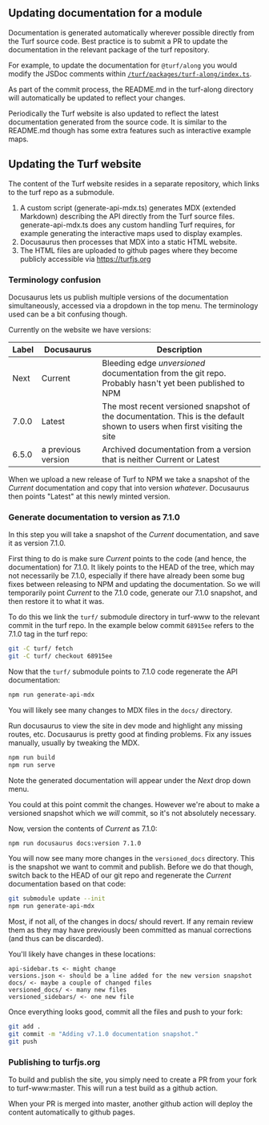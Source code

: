 ## Updating documentation for a module

Documentation is generated automatically wherever possible directly from the Turf source code. Best practice is to submit a PR to update the documentation in the relevant package of the turf repository.

For example, to update the documentation for `@turf/along` you would modify the JSDoc comments within [`/turf/packages/turf-along/index.ts`](https://github.com/Turfjs/turf/blob/master/packages/turf-along/index.ts).

As part of the commit process, the README.md in the turf-along directory will automatically be updated to reflect your changes.

Periodically the Turf website is also updated to reflect the latest documentation generated from the source code. It is similar to the README.md though has some extra features such as interactive example maps.

## Updating the Turf website

The content of the Turf website resides in a separate repository, which links to the turf repo as a submodule.

1. A custom script (generate-api-mdx.ts) generates MDX (extended Markdown) describing the API directly from the Turf source files. generate-api-mdx.ts does any custom handling Turf requires, for example generating the interactive maps used to display examples.
1. Docusaurus then processes that MDX into a static HTML website.
1. The HTML files are uploaded to github pages where they become publicly accessible via https://turfjs.org

### Terminology confusion

Docusaurus lets us publish multiple versions of the documentation simultaneously, accessed via a dropdown in the top menu. The terminology used can be a bit confusing though.

Currently on the website we have versions:

| Label | Docusaurus         | Description                                                                                                              |
| ----- | ------------------ | ------------------------------------------------------------------------------------------------------------------------ |
| Next  | Current            | Bleeding edge _unversioned_ documentation from the git repo. Probably hasn't yet been published to NPM                   |
| 7.0.0 | Latest             | The most recent versioned snapshot of the documentation. This is the default shown to users when first visiting the site |
| 6.5.0 | a previous version | Archived documentation from a version that is neither Current or Latest                                                  |

When we upload a new release of Turf to NPM we take a snapshot of the _Current_ documentation and copy that into version _whatever_. Docusaurus then points "Latest" at this newly minted version.

### Generate documentation to version as 7.1.0

In this step you will take a snapshot of the _Current_ documentation, and save it as version 7.1.0.

First thing to do is make sure _Current_ points to the code (and hence, the documentation) for 7.1.0. It likely points to the HEAD of the tree, which may not necessarily be 7.1.0, especially if there have already been some bug fixes between releasing to NPM and updating the documentation. So we will temporarily point _Current_ to the 7.1.0 code, generate our 7.1.0 snapshot, and then restore it to what it was.

To do this we link the `turf/` submodule directory in turf-www to the relevant commit in the turf repo. In the example below commit `68915ee` refers to the 7.1.0 tag in the turf repo:

```bash
git -C turf/ fetch
git -C turf/ checkout 68915ee
```

Now that the `turf/` submodule points to 7.1.0 code regenerate the API documentation:

```bash
npm run generate-api-mdx
```

You will likely see many changes to MDX files in the `docs/` directory.

Run docusaurus to view the site in dev mode and highlight any missing routes, etc. Docusaurus is pretty good at finding problems. Fix any issues manually, usually by tweaking the MDX.

```bash
npm run build
npm run serve
```

Note the generated documentation will appear under the _Next_ drop down menu.

You could at this point commit the changes. However we're about to make a versioned snapshot which we _will_ commit, so it's not absolutely necessary.

Now, version the contents of _Current_ as 7.1.0:

```bash
npm run docusaurus docs:version 7.1.0
```

You will now see many more changes in the `versioned_docs` directory. This is the snapshot we want to commit and publish. Before we do that though, switch back to the HEAD of our git repo and regenerate the _Current_ documentation based on that code:

```bash
git submodule update --init
npm run generate-api-mdx
```

Most, if not all, of the changes in docs/ should revert. If any remain review them as they may have previously been committed as manual corrections (and thus can be discarded).

You'll likely have changes in these locations:

```
api-sidebar.ts <- might change
versions.json <- should be a line added for the new version snapshot
docs/ <- maybe a couple of changed files
versioned_docs/ <- many new files
versioned_sidebars/ <- one new file
```

Once everything looks good, commit all the files and push to your fork:

```bash
git add .
git commit -m "Adding v7.1.0 documentation snapshot."
git push
```

### Publishing to turfjs.org

To build and publish the site, you simply need to create a PR from your fork to turf-www:master. This will run a test build as a github action.

When your PR is merged into master, another github action will deploy the content automatically to github pages.
